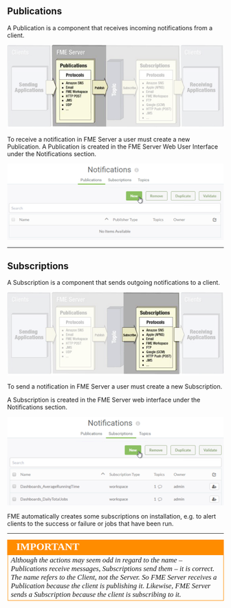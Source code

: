 ## Publications ##

A Publication is a component that receives incoming notifications from a client.

![](./Images/Img4.003.FMEServerPublications.png)

To receive a notification in FME Server a user must create a new Publication. A Publication is created in the FME Server Web User Interface under the Notifications section.

![](./Images/Img4.004.PublicationMenu.png)

---

## Subscriptions ##

A Subscription is a component that sends outgoing notifications to a client.

![](./Images/Img4.005.FMEServerSubscriptions.png)


To send a notification in FME Server a user must create a new Subscription.

A Subscription is created in the FME Server web interface under the Notifications section.

![](./Images/Img4.006.SubscriptionMenu.png)

FME automatically creates some subscriptions on installation, e.g. to alert clients to the success or failure or jobs that have been run.

---

<table style="border-spacing: 0px">
<tr>
<td style="vertical-align:middle;background-color:darkorange;border: 2px solid darkorange">
<i class="fa fa-quote-left fa-lg fa-pull-left fa-fw" style="color:white;padding-right: 12px;vertical-align:text-top"></i>
<span style="color:white;font-size:x-large;font-weight: bold;font-family:serif">IMPORTANT</span>
</td>
</tr>

<tr>
<td style="border: 1px solid darkorange">
<span style="font-family:serif; font-style:italic; font-size:larger">
Although the actions may seem odd in regard to the name – Publications receive messages, Subscriptions send them – it is correct. The name refers to the Client, not the Server. So FME Server receives a Publication because the client is publishing it. Likewise, FME Server sends a Subscription because the client is subscribing to it.
</span>
</td>
</tr>
</table>


